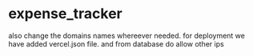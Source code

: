 # expense_tracker
also change the domains names whereever needed.
for deployment we have added vercel.json file.
and from database do allow other ips
